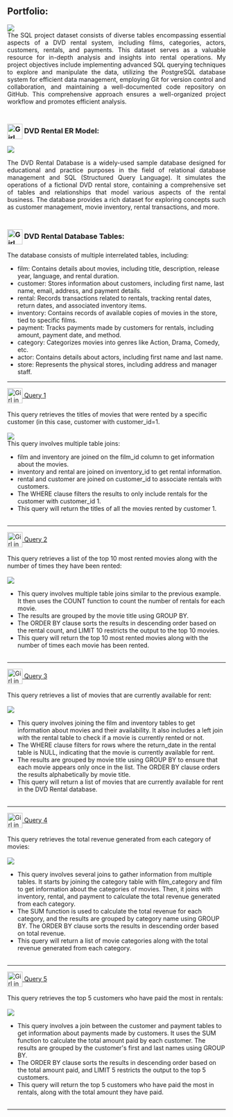## Portfolio:

<img src="images/DVDlogo.png?raw=true"/>
<div align="justify">
The SQL project dataset consists of diverse tables encompassing essential aspects of a DVD rental system, including films, categories, actors, customers, rentals, and payments. This dataset serves as a valuable resource for in-depth analysis and insights into rental operations.
My project objectives include implementing advanced SQL querying techniques to explore and manipulate the data, utilizing the PostgreSQL database system for efficient data management, employing Git for version control and collaboration, and maintaining a well-documented code repository on GitHub. This comprehensive approach ensures a well-organized project workflow and promotes efficient analysis.
</div>

### <br><img src="images/DVDicon.png?raw=true" alt="Girl in a jacket" width="35" height="35" align="center"> DVD Rental ER Model:
<a href="images/DVDlogo.png" tagert="_new"><img src="images/ERD.png?raw=true"/></a>
<div align="justify">The DVD Rental Database is a widely-used sample database designed for educational and practice purposes in the field of relational database management and SQL (Structured Query Language). It simulates the operations of a fictional DVD rental store, containing a comprehensive set of tables and relationships that model various aspects of the rental business. The database provides a rich dataset for exploring concepts such as customer management, movie inventory, rental transactions, and more.</div>

### <br><img src="images/DVDicon.png?raw=true" alt="Girl in a jacket" width="35" height="35" align="center"> DVD Rental Database Tables:
The database consists of multiple interrelated tables, including:
-	film: Contains details about movies, including title, description, release year, language, and rental duration.
-	customer: Stores information about customers, including first name, last name, email, address, and payment details.
-	rental: Records transactions related to rentals, tracking rental dates, return dates, and associated inventory items.
-	inventory: Contains records of available copies of movies in the store, tied to specific films.
-	payment: Tracks payments made by customers for rentals, including amount, payment date, and method.
-	category: Categorizes movies into genres like Action, Drama, Comedy, etc.
-	actor: Contains details about actors, including first name and last name.
-	store: Represents the physical stores, including address and manager staff.

---
[<img src="images/SQLicon.png?raw=true" alt="Girl in a jacket" width="35" height="35" align="center"> Query 1](Results/Query1.csv)
<br><br>This query retrieves the titles of movies that were rented by a specific customer (in this case, customer with customer_id=1.
<br><br>
<a href="Query/Query1.sql"><img src="Query/Query1.png?raw=true"/></a>
<br>This query involves multiple table joins:
-	film and inventory are joined on the film_id column to get information about the movies.
-	inventory and rental are joined on inventory_id to get rental information.
-	rental and customer are joined on customer_id to associate rentals with customers.
-	The WHERE clause filters the results to only include rentals for the customer with customer_id 1.
-	This query will return the titles of all the movies rented by customer 1.
<br><br>

---
[<img src="images/SQLicon.png?raw=true" alt="Girl in a jacket" width="35" height="35" align="center"> Query 2](Results/Query2.csv)
<br><br>This query retrieves a list of the top 10 most rented movies along with the number of times they have been rented:
<br><br>
<a href="Query/Query2.sql"><img src="Query/Query2.png?raw=true"/></a>
<br>
-	This query involves multiple table joins similar to the previous example. It then uses the COUNT function to count the number of rentals for each movie. 
-	The results are grouped by the movie title using GROUP BY.
-	The ORDER BY clause sorts the results in descending order based on the rental count, and LIMIT 10 restricts the output to the top 10 movies.
-	This query will return the top 10 most rented movies along with the number of times each movie has been rented.
<br><br>

---
[<img src="images/SQLicon.png?raw=true" alt="Girl in a jacket" width="35" height="35" align="center"> Query 3](Results/Query3.csv)
<br><br>This query retrieves a list of movies that are currently available for rent:
<br><br>
<a href="Query/Query3.sql"><img src="Query/Query3.png?raw=true"/></a>
<br>
-	This query involves joining the film and inventory tables to get information about movies and their availability. It also includes a left join with the rental table to check if a movie is currently rented or not.
-	The WHERE clause filters for rows where the return_date in the rental table is NULL, indicating that the movie is currently available for rent.
-	The results are grouped by movie title using GROUP BY to ensure that each movie appears only once in the list. The ORDER BY clause orders the results alphabetically by movie title.
-	This query will return a list of movies that are currently available for rent in the DVD Rental database.
<br><br>

---
[<img src="images/SQLicon.png?raw=true" alt="Girl in a jacket" width="35" height="35" align="center"> Query 4](Results/Query4.csv)
<br><br> This query retrieves the total revenue generated from each category of movies:
<br><br>
<a href="Query/Query4.sql"><img src="Query/Query4.png?raw=true"/></a>
<br>
-	This query involves several joins to gather information from multiple tables. It starts by joining the category table with film_category and film to get information about the categories of movies. Then, it joins with inventory, rental, and payment to calculate the total revenue generated from each category.
-	The SUM function is used to calculate the total revenue for each category, and the results are grouped by category name using GROUP BY. The ORDER BY clause sorts the results in descending order based on total revenue.
-	This query will return a list of movie categories along with the total revenue generated from each category.
<br><br>

---
[<img src="images/SQLicon.png?raw=true" alt="Girl in a jacket" width="35" height="35" align="center"> Query 5](Results/Query5.csv)
<br><br> This query retrieves the top 5 customers who have paid the most in rentals:
<br><br>
<a href="Query/Query5.sql"><img src="Query/Query5.png?raw=true"/></a>
<br>
-	This query involves a join between the customer and payment tables to get information about payments made by customers. It uses the SUM function to calculate the total amount paid by each customer. The results are grouped by the customer's first and last names using GROUP BY.
-	The ORDER BY clause sorts the results in descending order based on the total amount paid, and LIMIT 5 restricts the output to the top 5 customers.
-	This query will return the top 5 customers who have paid the most in rentals, along with the total amount they have paid.
<br><br>

---

